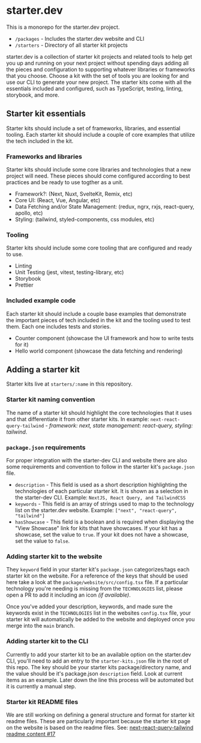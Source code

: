 # starter.dev

This is a monorepo for the starter.dev project.

- `/packages` - Includes the starter.dev website and CLI
- `/starters` - Directory of all starter kit projects

starter.dev is a collection of starter kit projects and related tools to help get you up and running on your next project without spending days adding all the pieces and configuration to supporting whatever libraries or frameworks that you choose. Choose a kit with the set of tools you are looking for and use our CLI to generate your new project. The starter kits come with all the essentials included and configured, such as TypeScript, testing, linting, storybook, and more.

## Starter kit essentials

Starter kits should include a set of frameworks, libraries, and essential tooling. Each starter kit should include a couple of core examples that utilize the tech included in the kit.

### Frameworks and libraries

Starter kits should include some core libraries and technologies that a new project will need. These pieces should come configured according to best practices and be ready to use togther as a unit.

- Framework?: (Next, Nuxt, SvelteKit, Remix, etc)
- Core UI: (React, Vue, Angular, etc)
- Data Fetching and/or State Management: (redux, ngrx, rxjs, react-query, apollo, etc)
- Styling: (tailwind, styled-components, css modules, etc)

### Tooling

Starter kits should include some core tooling that are configured and ready to use.

- Linting
- Unit Testing (jest, vitest, testing-library, etc)
- Storybook
- Prettier

### Included example code

Each starter kit should include a couple base examples that demonstrate the important pieces of tech included in the kit and the tooling used to test them. Each one includes tests and stories.

- Counter component (showcase the UI framework and how to write tests for it)
- Hello world component (showcase the data fetching and rendering)

## Adding a starter kit

Starter kits live at `starters/:name` in this repository.

### Starter kit naming convention

The name of a starter kit should highlight the core technologies that it uses and that differentiate it from other starter kits. In example: `next-react-query-tailwind` - _framework: next, state management: react-query, styling: tailwind_.

### `package.json` requirements

For proper integration with the starter-dev CLI and website there are also some requirements and convention to follow in the starter kit's `package.json` file.

- `description` - This field is used as a short description highlighting the technologies of each particular starter kit. It is shown as a selection in the starter-dev CLI. Example: `NextJS, React Query, and TailwindCSS`
- `keywords` - This field is an array of strings used to map to the technology list on the starter.dev website. Example: `["next", "react-query", "tailwind"]`
- `hasShowcase` - This field is a boolean and is required when displaying the "View Showcase" link for kits that have showcases. If your kit has a showcase, set the value to `true`. If your kit does not have a showcase, set the value to `false`.

### Adding starter kit to the website

They `keyword` field in your starter kit's `package.json` categorizes/tags each starter kit on the website. For a reference of the keys that should be used here take a look at the `package/website/src/config.tsx` file. If a particular technology you're needing is missing from the `TECHNOLOGIES` list, please open a PR to add it including an icon _(if available)_.

Once you've added your description, keywords, and made sure the keywords exist in the `TECHNOLOGIES` list in the websites `config.tsx` file, your starter kit will automatically be added to the website and deployed once you merge into the `main` branch.

### Adding starter kit to the CLI

Currently to add your starter kit to be an available option on the starter.dev CLI, you'll need to add an entry to the `starter-kits.json` file in the root of this repo. The key should be your starter kits package/directory name, and the value should be it's package.json `description` field. Look at current items as an example. Later down the line this process will be automated but it is currently a manual step.

### Starter kit README files

We are still working on defining a general structure and format for starter kit readme files. These are particularly important because the starter kit page on the website is based on the readme files. See: [next-react-query-tailwind readme content #17](https://github.com/thisdot/starter.dev/pull/17)
